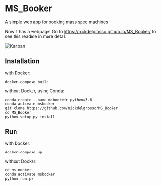 # MS_Booker
A simple web app for booking mass spec machines

Now it has a webpage!  Go to https://nickdelgrosso.github.io/MS_Booker/ to see this readme in more detail. 

![Kanban](https://kanbanize.com/blog/wp-content/uploads/2018/09/Spotify-Kanban-IT-operations-board.png)

## Installation

with Docker:
```
docker-compose build
```

without Docker, using Conda:
```
conda create --name msbookedr python=3.6
conda activate msbooker
git clone https://github.com/nickdelgrosso/MS_Booker
cd MS_Booker
python setup.py install
```

## Run

with Docker:
```
docker-compose up
```

without Docker:
```
cd MS_Booker
conda activate msbooker
python run.py
```
